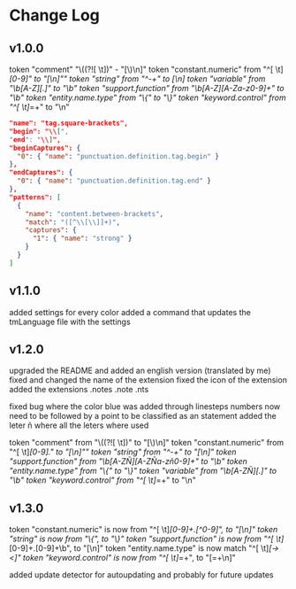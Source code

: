 # Change Log
## v1.0.0
token "comment" "\\((?![ \t])" - "[\\)\n]"
token "constant.numeric" from "^[ \t]*[0-9]" to "[\n]""
token "string" from "^-+" to [\n]
token "variable" from "\\b[A-Z][.]" to "\\b"
token "support.function" from "\\b[A-Z][A-Za-z0-9]+" to "\\b"
token "entity.name.type" from "\\{" to "\\}"
token "keyword.control" from "^[ \t]*=+" to "\n"
```json
"name": "tag.square-brackets",
"begin": "\\[",
"end": "\\]",
"beginCaptures": {
  "0": { "name": "punctuation.definition.tag.begin" }
},
"endCaptures": {
  "0": { "name": "punctuation.definition.tag.end" }
},
"patterns": [
  {
	"name": "content.between-brackets",
	"match": "([^\\[\\]]+)",
	"captures": {
	  "1": { "name": "strong" }
	}
  }
]
```
## v1.1.0
added settings for every color
added a command that  updates the tmLanguage file with the settings

## v1.2.0
upgraded the README and added an english version (translated by me)
fixed and changed the name of the extension
fixed the icon of the extension
added the extensions .notes .note .nts 

fixed bug where the color blue was added through linesteps
numbers now need to be followed by a point to be classified as an statement
added the leter ñ where all the leters where used

token "comment" 
	from "\\((?![ \t])" 
	to "[\\)\n]"
token "constant.numeric" 
	from "^[ \t]*[0-9]." 
	to "[\n]""
token "string" 
	from "^-+" 
	to "[\n]"
token "support.function" 
	from "\\b[A-ZÑ][A-ZÑa-zñ0-9]+" 
	to "\\b"
token "entity.name.type" 
	from "\\{" 
	to "\\}"
token "variable" 
	from "\\b[A-ZÑ][.]" 
	to "\\b"
token "keyword.control" 
	from "^[ \t]*=+" 
	to "\n"

## v1.3.0

token "constant.numeric" is now 
      from "^[ \t]*[0-9]+.[^0-9]",
      to "[\n]"
token "string" is now
      from "\\{",
      to "\\}"
token "support.function" is now
      from "^[ \t]*[0-9]+.[0-9]+\\b",
      to "[\n]"
token "entity.name.type" is now 
	match "^[ \t]*[-><]"
token "keyword.control" is now
      from "^[ \t]*=+",
      to "[=+\\n]"

added update detector for autoupdating and probably for future updates